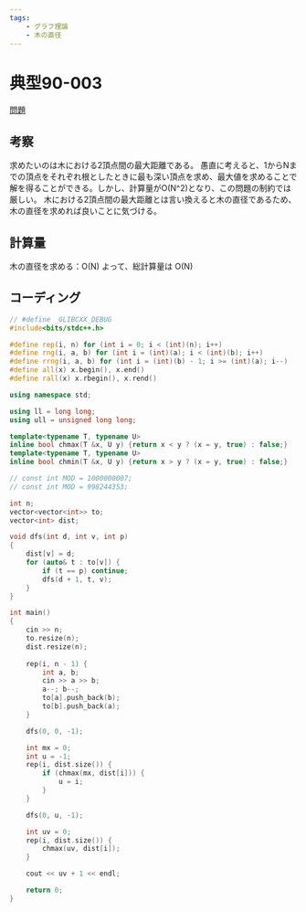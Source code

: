 ```yaml
---
tags:
    - グラフ理論
    - 木の直径
---
```


# 典型90-003

[問題](https://atcoder.jp/contests/typical90/tasks/typical90_c)

## 考察

求めたいのは木における2頂点間の最大距離である。
愚直に考えると、1からNまでの頂点をそれぞれ根としたときに最も深い頂点を求め、最大値を求めることで解を得ることができる。しかし、計算量がO(N^2)となり、この問題の制約では厳しい。
木における2頂点間の最大距離とは言い換えると木の直径であるため、木の直径を求めれば良いことに気づける。

## 計算量

木の直径を求める：O(N)
よって、総計算量は
O(N)

## コーディング

```cpp
// #define _GLIBCXX_DEBUG
#include<bits/stdc++.h>

#define rep(i, n) for (int i = 0; i < (int)(n); i++)
#define rng(i, a, b) for (int i = (int)(a); i < (int)(b); i++)
#define rrng(i, a, b) for (int i = (int)(b) - 1; i >= (int)(a); i--)
#define all(x) x.begin(), x.end()
#define rall(x) x.rbegin(), x.rend()

using namespace std;

using ll = long long;
using ull = unsigned long long;

template<typename T, typename U>
inline bool chmax(T &x, U y) {return x < y ? (x = y, true) : false;}
template<typename T, typename U>
inline bool chmin(T &x, U y) {return x > y ? (x = y, true) : false;}

// const int MOD = 1000000007;
// const int MOD = 998244353;

int n;
vector<vector<int>> to;
vector<int> dist;

void dfs(int d, int v, int p)
{
    dist[v] = d;
    for (auto& t : to[v]) {
        if (t == p) continue;
        dfs(d + 1, t, v);
    }
}

int main()
{
    cin >> n;
    to.resize(n);
    dist.resize(n);
    
    rep(i, n - 1) {
        int a, b;
        cin >> a >> b;
        a--; b--;
        to[a].push_back(b);
        to[b].push_back(a);
    }

    dfs(0, 0, -1);

    int mx = 0;
    int u = -1;
    rep(i, dist.size()) {
        if (chmax(mx, dist[i])) {
            u = i;
        }
    }

    dfs(0, u, -1);

    int uv = 0;
    rep(i, dist.size()) {
        chmax(uv, dist[i]);
    }

    cout << uv + 1 << endl;

    return 0;
}
```

